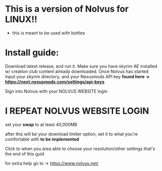 #  This is a version of Nolvus for LINUX!!

- this is meant to be used with bottles

# Install guide:
Download latest release, and run it. Make sure you have skyrim AE installed w/ creation club content already downloaded.
Once Nolvus has started input your skyrim directory, and your Nexusmods API key **found here -> https://next.nexusmods.com/settings/api-keys**

Sign into Nolvus with your NOLVUS WEBSITE login
# I REPEAT NOLVUS WEBSITE LOGIN

set your **swap** to at least 40,000MB

after this will be your download limiter option, set it to what you're comfortable with **to be implemented**

Click to when you area able to choose your resolution/other settings
that's the end of this guid

for extra help go to -> https://www.nolvus.net/
